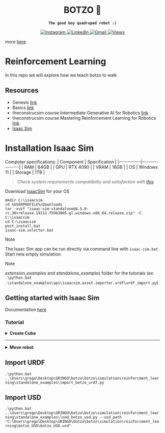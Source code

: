 <div align="center">
<h1>BOTZO 🐾</h1>

**`The good boy quadruped robot :)`**

<p align="center">
    <a href="https://www.instagram.com/botzo.ie/" target="_blank" rel="noopener noreferrer">
        <img alt="Instagram" src="https://img.shields.io/badge/Instagram-%232C3454.svg?style=for-the-badge&logo=Instagram&logoColor=white" />
    </a>
    <a href="" target="_blank" rel="noopener noreferrer">
        <img alt="LinkedIn" src="https://img.shields.io/badge/Youtube-%232C3454.svg?style=for-the-badge&logo=Youtube&logoColor=white" />
    </a>
    <a href="mailto:botzoteam@gmail.com">
        <img alt="Gmail" src="https://img.shields.io/badge/Gmail-2c3454?style=for-the-badge&logo=gmail&logoColor=white" />
    </a>
    <a href="">
        <img alt="Views" src="https://komarev.com/ghpvc/?username=botzo&color=blue&style=for-the-badge&abbreviated=true" />
    </a>

</p>

</div>

more [here](https://github.com/IERoboticsAILab/botzo)

# Reinforcement Learning
In this repo we will explore how we teach botzo to walk

## Resources

- Genesis [link](https://genesis-world.readthedocs.io/en/latest/user_guide/index.html)
- Basics [link](https://youtu.be/f6LkEQsXGF8?si=eqC7IzNiBTZROUgm)
- theconstrucsim course Intermediate Generative AI for Robotics [link](https://app.theconstruct.ai/courses/intermediate-generative-ai-for-robotics-276/)
- theconstrucsim course Mastering Reinforcement Learning for Robotics [link](https://app.theconstruct.ai/courses/mastering-reinforcement-learning-for-robotics-286/)
- [Isaac Sim](https://docs.isaacsim.omniverse.nvidia.com/4.5.0/index.html)

# Installation Isaac Sim

Computer specifications:
| Component | Specification |
|-----------|---------------|
| RAM       | 64GB          |
| GPU       | RTX 4090      |
| VRAM      | 16GB          |
| OS        | Windows 11    |
| Storage   | 1TB           |

>_Check system requirements compatibility and satisfaction with [this](https://download.isaacsim.omniverse.nvidia.com/isaac-sim-comp-check%404.5.0-rc.6%2Brelease.675.f1cca148.gl.windows-x86_64.release.zip)_

Download [IsaacSim](https://download.isaacsim.omniverse.nvidia.com/isaac-sim-standalone%404.5.0-rc.36%2Brelease.19112.f59b3005.gl.windows-x86_64.release.zip) for your OS

```shell
mkdir C:\isaacsim
cd %USERPROFILE%/Downloads
tar -xvzf "isaac-sim-standalone@4.5.0-rc.36+release.19112.f59b3005.gl.windows-x86_64.release.zip" -C C:\isaacsim
cd C:\isaacsim
post_install.bat
isaac-sim.selector.bat
```
> [!NOTE] 
>The Isaac Sim app can be run directly via command line with `isaac-sim.bat`. Start new empty simulation.

> [!NOTE] 
>_extension_examples_ and _standalone_examples_ folder for the tutorials (ex: `.\python.bat .\standalone_examples\api\isaacsim.asset.importer.urdf\urdf_import.py`)

## Getting started with Isaac Sim

Documentation [here](https://docs.isaacsim.omniverse.nvidia.com/4.5.0/introduction/quickstart_index.html#isaac-sim-intro-quickstart-series)

### Tutorial

<details>
<summary><b>Create Cube</b></summary>

<details>
<summary>GUI</summary>

1. `isaac-sim.selector.bat`: Load scene
2. create a new scene: `File > New`
3. Add ground plane: `Create > Physics > Ground Plane`
4. Add lightr source: `Create > Lights > Distant Light`
5. Add visual cube: `Create > Shapes > Cube` (_has no physics attached (no collisions, no mass). If press play the cube doesn't move_)
6. Add physics and collision propreties:
    
    a. find the object (“/World/Cube”) on the stage tree and highlight it

    b. go to the Property panel on the bottom right

    c. click on the Add button and select Physics on the dropdown menu

    d. select Rigid Body with Colliders Preset to add both phyiscs and collision meshes to the object.

    e. press play button
</details>

<details>
<summary>Extension</summary>

1. Start Isaac Sim with `isaac-sim.bat`
2. Open the Extension Manager: `Window > Script Editor`
3. Add ground plane:
```python
from isaacsim.core.api.objects.ground_plane import GroundPlane
GroundPlane(prim_path="/World/GroundPlane", z_position=0)
```
4. Press the `Run` button to execute the code.
5. Press `Tab` and add another script tab.
6. Add light source:
```python
from pxr import Sdf, UsdLux
stage = omni.usd.get_context().get_stage()
distantLight = UsdLux.DistantLight.Define(stage, Sdf.Path("/DistantLight"))
distantLight.CreateIntensityAttr(300)
```
7. Add visual cube (no physics):
```python
import numpy as np
from isaacsim.core.api.objects import VisualCuboid
VisualCuboid(
prim_path="/visual_cube",
name="visual_cube",
position=np.array([0, 0.5, 0.5]),
size=0.3,
color=np.array([255, 255, 0]),
)
VisualCuboid(
prim_path="/test_cube",
name="test_cube",
position=np.array([0, -0.5, 0.5]),
size=0.3,
color=np.array([0, 255, 255]),
)
```
8. Add physics propreties cube:
```python
import numpy as np
from isaacsim.core.api.objects import DynamicCuboid

DynamicCuboid(
prim_path="/dynamic_cube",
name="dynamic_cube",
position=np.array([0, -1.0, 1.0]),
scale=np.array([0.6, 0.5, 0.2]),
size=1.0,
color=np.array([255, 0, 0]),
)
```
9. Move, Rotate and Scale:
```python
import numpy as np
from isaacsim.core.prims import XFormPrim

translate_offset = np.array([[1.5,1.2,1.0]])
orientation_offset = np.array([[0.7,0.7,0,1]])     # note this is in radians
scale = np.array([[1,1.5,0.2]])

stage = omni.usd.get_context().get_stage()
cube_in_coreapi = XFormPrim(prim_paths_expr="/test_cube")
cube_in_coreapi.set_world_poses(translate_offset, orientation_offset)
cube_in_coreapi.set_local_scales(scale)
```


</details>

<details>
<summary>Standalone Python</summary>

Script: `standalone_examples/tutorials/getting_started.py` (Code [here](https://github.com/IERoboticsAILab/botzo/blob/main/simulation/reinforcment_learning/src/getting_started.py))

Run: `python.bat standalone_examples\tutorials\getting_started.py` OR `.\python.bat ..\Users\$HOME$\botzo\botzo\simulation\reinforcment_learning\src\getting_started.py`


1. Add Ground plane
    ```python
    from isaacsim.core.api.objects.ground_plane import GroundPlane
    GroundPlane(prim_path="/World/GroundPlane", z_position=0)
    ```
1. Add Light Source
    ```python
    from pxr import Sdf, UsdLux
    stage = omni.usd.get_context().get_stage()
    distantLight = UsdLux.DistantLight.Define(stage, Sdf.Path("/DistantLight"))
    distantLight.CreateIntensityAttr(300)
    ```
1. Add Visual Cube
    ```python
    import numpy as np
    from isaacsim.core.api.objects import VisualCuboid
    VisualCuboid(
       prim_path="/visual_cube",
       name="visual_cube",
       position=np.array([0, 0.5, 0.5]),
       size=0.3,
       color=np.array([255, 255, 0]),
    )
    ```
1. Add physics propreties by turning it into "RigidPrim"
    ```python
    from isaacsim.core.prims import RigidPrim
    RigidPrim("/visual_cube")
    ```
1. Add Collision Propreties
    ```python
    from isaacsim.core.prims import GeometryPrim
    prim = GeometryPrim("/visual_cube")
    prim.apply_collision_apis()
    ```
1. Move, Rotate and Scale
    ```python
    import numpy as np
    from isaacsim.core.prims.xform_prim import XformPrim
    from isaacsim.core.prims.prim import Prim

    translate_offset = np.array([[1.5,-0.2,1.0]])
    rotate_offset = np.array([[90,-90,180]])
    scale = np.array([[1,1.5,0.2]])

    cube_in_coreapi = XformPrim(Prim(prim_paths_expr="/test_cube"))
    cube_in_coreapi.set_world_poses(translate_offset, rotate_offset)
    cube_in_coreapi.set_scales(scale)
    ```

</details>
</details>

---


<details>
<summary><b>Move robot</b></summary>

<details>
<summary>GUI</summary>

1. New empty stage: `File > New Stage`
2. Add robot: `Create > Robot > Franka Emika Panda Arm`
3. Use Physics Inspector to examine the robot’s joint properties: `Tools > Physics > Physics Inspector`
4. Open the graph generator: `Tools > Robotics > Omnigraph Controllers > Joint Position`
5. In the newly appeared `Articulation Position Controller Inputs` popup window, click Add for the `Robot Prim` field, select Franka as the Target.
6. Click `OK` to generate the graph.
7. To move the robot, you need to change the values in the `JointCommandArray` node inside the Position_Controller graph.
8. You can do this by either selecting the node on the Stage tree, or selecting the node in the graph editor. Both will open up lead to the Properties panel showing the joint command values
9. Press Play first to start the simulation, then type or slide the values with name starting with `input` to see the robot move
10. To visualize the generated graph, open an graph editor window: `Window > Graph Editors > Action Graph`

</details>

<details>
<summary>Extension</summary>

_to be done_

</details>

<details>
<summary>Standalone Python</summary>

Script: `standalone_examples/tutorials/getting_started_robot.py` (Code [here](https://github.com/IERoboticsAILab/botzo/blob/main/simulation/reinforcment_learning/src/getting_started_robot.py))

Run: `python.bat standalone_examples\tutorials\getting_started_robot.py` OR `.\python.bat ..\Users\grego\Desktop\GRINGO\botzo\botzo\simulation\reinforcment_learning\src\getting_started_robot.py`

import necessary modules, add the ground plane, set the camera angle, and add two robots

1. Start simulation
    ```python
    from isaacsim import SimulationApp
    simulation_app = SimulationApp({"headless": False})  # start the simulation app, with GUI open
    ```
2. **"World"** object (Controls everything about this virtual world, such as physics and rendering stepping, and holding object handles) 
    ```python
    my_world = World(stage_units_in_meters=1.0)
    ```

    stepping function my_world.step() is called every iteration
    ```python
    my_world.step(render=True)
    ```
3. Move robot
    ```python
    arm.set_joint_positions([[-1.5, 0.0, 0.0, -1.5, 0.0, 1.5, 0.5, 0.04, 0.04]])
    ```
    AND
    ```python
    car.set_joint_velocities([[1.0, 1.0, 1.0, 1.0, 1.0, 1.0, 1.0]])
    car_joint_positions = car.get_joint_positions()
    print("car joint positions:", car_joint_positions)
    ```

</details>
</details>

## Import URDF

`.\python.bat ..\Users\grego\Desktop\GRINGO\botzo\botzo\simulation\reinforcment_learning\standalone_examples\import_botzo_urdf.py`

## Import USD

`.\python.bat ..\Users\grego\Desktop\GRINGO\botzo\botzo\simulation\reinforcment_learning\standalone_examples\load_botzo_usd.py --usd_path "C:\Users\grego\Desktop\GRINGO\botzo\botzo\simulation\reinforcment_learning\botzo_USD\botzo_USD.usd"`